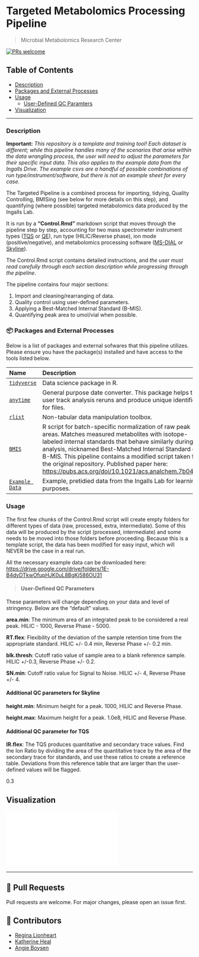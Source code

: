 Targeted Metabolomics Processing Pipeline
================

> Microbial Metabolomics Research Center

[![PRs
welcome](https://img.shields.io/badge/PRs-welcome-ff69b4.svg)](https://github.com/nhn/tui.editor/issues?q=is%3Aissue+is%3Aopen+label%3A%22help+wanted%22)

## Table of Contents

-   [Description](#-Description)
-   [Packages and External Processes](#-Packages-and-External-Processes)
-   [Usage](#-Usage)
    -   [User-Defined QC Paramters](#User-Defined-QC-Parameters)
-   [Visualization](#-Visualization)

------------------------------------------------------------------------

### Description

**Important:** *This repository is a template and training tool! Each
dataset is different; while this pipeline handles many of the scenarios
that arise within the data wrangling process, the user will need to
adjust the parameters for their specific input data. This also applies
to the example data from the Ingalls Drive. The example csvs are a
handful of possible combinations of run type/instrument/software, but
there is not an example sheet for every case.*

The Targeted Pipeline is a combined process for importing, tidying,
Quality Controlling, BMISing (see below for more details on this step),
and quantifying (where possible) targeted metabolomics data produced by
the Ingalls Lab.

It is run by a **“Control.Rmd”** markdown script that moves through the
pipeline step by step, accounting for two mass spectrometer instrument
types
([TQS](https://www.waters.com/waters/en_US/Xevo-TQ-S/nav.htm?cid=10160596&locale=en_US)
or
[QE](https://www.thermofisher.com/order/catalog/product/IQLAAEGAAPFALGMBDK)),
run type (HILIC/Reverse phase), ion mode (positive/negative), and
metabolomics processing software
([MS-DIAL](http://prime.psc.riken.jp/compms/msdial/main.html) or
[Skyline](https://skyline.ms/wiki/home/software/Skyline/page.view?name=tutorial_hi_res_metabolomics)).

The Control.Rmd script contains detailed instructions, and *the user
must read carefully through each section description while progressing
through the pipeline*.

The pipeline contains four major sections:

1.  Import and cleaning/rearranging of data.
2.  Quality control using user-defined parameters.
3.  Applying a Best-Matched Internal Standard (B-MIS).
4.  Quantifying peak area to umol/vial when possible.

### 📦 Packages and External Processes

Below is a list of packages and external sofwares that this pipeline
utilizes. Please ensure you have the package(s) installed and have
access to the tools listed below.

| Name                                                                                       | Description                                                                                                                                                                                                                                                                                                                                                                                |
|:-------------------------------------------------------------------------------------------|:-------------------------------------------------------------------------------------------------------------------------------------------------------------------------------------------------------------------------------------------------------------------------------------------------------------------------------------------------------------------------------------------|
| [`tidyverse`](https://www.tidyverse.org/)                                                  | Data science package in R.                                                                                                                                                                                                                                                                                                                                                                 |
| [`anytime`](https://cran.r-project.org/web/packages/anytime/index.html)                    | General purpose date converter. This package helps the user track analysis reruns and produce unique identifiers for files.                                                                                                                                                                                                                                                                |
| [`rlist`](https://cran.r-project.org/web/packages/rlist/index.html)                        | Non-tabular data manipulation toolbox.                                                                                                                                                                                                                                                                                                                                                     |
| [`BMIS`](https://github.com/IngallsLabUW/B-MIS-normalization)                              | R script for batch-specific normalization of raw peak areas. Matches measured metabolites with isotope-labeled internal standards that behave similarly during the analysis, nicknamed Best-Matched Internal Standard or B-MIS. This pipeline contains a modified script taken from the original repository. Published paper here: <https://pubs.acs.org/doi/10.1021/acs.analchem.7b04400> |
| [`Example Data`](https://drive.google.com/drive/folders/1E-B4dyDTkwOfupHJK0uL8BgKj586OU31) | Example, pretidied data from the Ingalls Lab for learning purposes.                                                                                                                                                                                                                                                                                                                        |

### Usage

The first few chunks of the Control.Rmd script will create empty folders
for different types of data (raw, processed, extra, intermediate). Some
of this data will be produced by the script (processed, intermediate)
and some needs to be moved into those folders before proceeding. Because
this is a template script, the data has been modified for easy input,
which will NEVER be the case in a real run.

All the necessary example data can be downloaded here:
<https://drive.google.com/drive/folders/1E-B4dyDTkwOfupHJK0uL8BgKj586OU31>

> #### User-Defined QC Parameters

These parameters will change depending on your data and level of
stringency. Below are the “default” values.

**area.min**: The minimum area of an integrated peak to be considered a
real peak. HILIC - 1000, Reverse Phase - 5000.

**RT.flex**: Flexibility of the deviation of the sample retention time
from the appropriate standard. HILIC +/- 0.4 min, Reverse Phase +/- 0.2
min.

**blk.thresh**: Cutoff ratio value of sample area to a blank reference
sample. HILIC +/-0.3, Reverse Phase +/- 0.2.

**SN.min**: Cutoff ratio value for Signal to Noise. HILIC +/- 4, Reverse
Phase +/- 4.

#### Additional QC parameters for Skyline

**height.min**: Minimum height for a peak. 1000, HILIC and Reverse
Phase.

**height.max**: Maximum height for a peak. 1.0e8, HILIC and Reverse
Phase.

#### Additional QC parameter for TQS

**IR.flex**: The TQS produces quantitative and secondary trace values.
Find the Ion Ratio by dividing the area of the quantitative trace by the
area of the secondary trace for standards, and use these ratios to
create a reference table. Deviations from this reference table that are
larger than the user-defined values will be flagged.

0.3

## Visualization

![Click on me to see a visual layout of the Targeted
Pipeline!](visual/Targeted_Pipeline_Visualization.pdf)

------------------------------------------------------------------------

## 🔧 Pull Requests

Pull requests are welcome. For major changes, please open an issue
first.

## 💬 Contributors

-   [Regina Lionheart](https://github.com/R-Lionheart)
-   [Katherine Heal](https://github.com/kheal)
-   [Angie Boysen](https://github.com/Angie-B)
